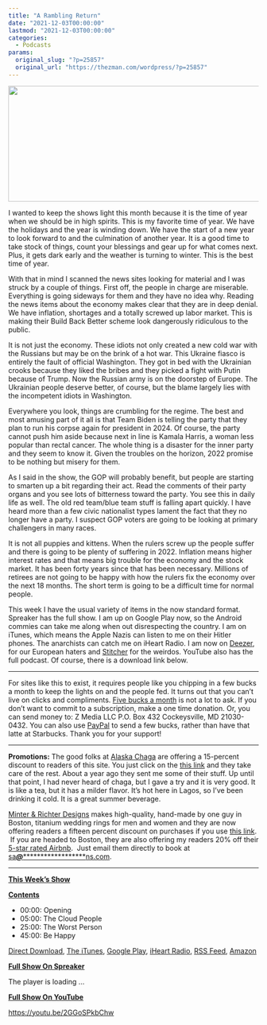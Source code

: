 ```yaml
---
title: "A Rambling Return"
date: "2021-12-03T00:00:00"
lastmod: "2021-12-03T00:00:00"
categories:
  - Podcasts
params:
  original_slug: "?p=25857"
  original_url: "https://thezman.com/wordpress/?p=25857"
---
```


[<img
src="http://thezman.com/wordpress/wp-content/uploads/2018/01/Power-Hour.png"
decoding="async" width="600" height="233" />](http://thezman.com/wordpress/wp-content/uploads/2018/01/Power-Hour.png)

I wanted to keep the shows light this month because it is the time of
year when we should be in high spirits. This is my favorite time of
year. We have the holidays and the year is winding down. We have the
start of a new year to look forward to and the culmination of another
year. It is a good time to take stock of things, count your blessings
and gear up for what comes next. Plus, it gets dark early and the
weather is turning to winter. This is the best time of year.

With that in mind I scanned the news sites looking for material and I
was struck by a couple of things. First off, the people in charge are
miserable. Everything is going sideways for them and they have no idea
why. Reading the news items about the economy makes clear that they are
in deep denial. We have inflation, shortages and a totally screwed up
labor market. This is making their Build Back Better scheme look
dangerously ridiculous to the public.

It is not just the economy. These idiots not only created a new cold war
with the Russians but may be on the brink of a hot war. This Ukraine
fiasco is entirely the fault of official Washington. They got in bed
with the Ukrainian crooks because they liked the bribes and they picked
a fight with Putin because of Trump. Now the Russian army is on the
doorstep of Europe. The Ukrainian people deserve better, of course, but
the blame largely lies with the incompetent idiots in Washington.

Everywhere you look, things are crumbling for the regime. The best and
most amusing part of it all is that Team Biden is telling the party that
they plan to run his corpse again for president in 2024. Of course, the
party cannot push him aside because next in line is Kamala Harris, a
woman less popular than rectal cancer. The whole thing is a disaster for
the inner party and they seem to know it. Given the troubles on the
horizon, 2022 promise to be nothing but misery for them.

As I said in the show, the GOP will probably benefit, but people are
starting to smarten up a bit regarding their act. Read the comments of
their party organs and you see lots of bitterness toward the party. You
see this in daily life as well. The old red team/blue team stuff is
falling apart quickly. I have heard more than a few civic nationalist
types lament the fact that they no longer have a party. I suspect GOP
voters are going to be looking at primary challengers in many races.

It is not all puppies and kittens. When the rulers screw up the people
suffer and there is going to be plenty of suffering in 2022. Inflation
means higher interest rates and that means big trouble for the economy
and the stock market. It has been forty years since that has been
necessary. Millions of retirees are not going to be happy with how the
rulers fix the economy over the next 18 months. The short term is going
to be a difficult time for normal people.

This week I have the usual variety of items in the now standard format.
Spreaker has the full show. I am up on Google Play now, so the Android
commies can take me along when out disrespecting the country. I am on
iTunes, which means the Apple Nazis can listen to me on their Hitler
phones. The anarchists can catch me on iHeart Radio. I am now on
<a href="https://www.deezer.com/show/623032" rel="noopener noreferrer"
target="_blank">Deezer</a>, for our European haters and <a
href="https://www.stitcher.com/podcast/the-z-blog-power-hour?refid=stpr"
rel="noopener noreferrer" target="_blank">Stitcher</a> for the weirdos.
YouTube also has the full podcast. Of course, there is a download link
below.

------------------------------------------------------------------------

For sites like this to exist, it requires people like you chipping in a
few bucks a month to keep the lights on and the people fed. It turns out
that you can’t live on clicks and compliments.
<a href="https://www.subscribestar.com/the-z-blog"
rel="noopener noreferrer" target="_blank">Five bucks a month</a> is not
a lot to ask. If you don’t want to commit to a subscription, make a one
time donation. Or, you can send money to: Z Media LLC P.O. Box 432
Cockeysville, MD 21030-0432. You can also use <a
href="https://www.paypal.com/cgi-bin/webscr?cmd=_s-xclick&amp;hosted_button_id=UDAS2Q8JYA6CN&amp;source=url"
rel="noopener noreferrer" target="_blank">PayPal</a> to send a few
bucks, rather than have that latte at Starbucks. Thank you for your
support!

------------------------------------------------------------------------

**Promotions:** The good folks at
<a href="https://alaskachaga.us/" rel="noopener noreferrer"
target="_blank">Alaska Chaga</a> are offering a 15-percent discount to
readers of this site. You just click on the
<a href="https://alaskachaga.us/discount/ZMAN" rel="noopener noreferrer"
target="_blank">this link</a> and they take care of the rest. About a
year ago they sent me some of their stuff. Up until that point, I had
never heard of chaga, but I gave a try and it is very good. It is like a
tea, but it has a milder flavor. It’s hot here in Lagos, so I’ve been
drinking it cold. It is a great summer beverage.

<a href="https://www.minterandrichterdesigns.com/"
rel="noreferrer nofollow noopener" target="_blank">Minter &amp; Richter
Designs</a> makes high-quality, hand-made by one guy in Boston, titanium
wedding rings for men and women and they are now offering readers a
fifteen percent discount on purchases if you use
<a href="https://www.minterandrichterdesigns.com/discount/ZMAN"
rel="noreferrer nofollow noopener" target="_blank">this link</a>. 
 <span class="highlight"><span class="colour"><span class="font"><span class="size">If
you are headed to Boston, they are also offering my readers 20% off
their <a
href="https://www.airbnb.com/users/7988017/listings?user_id=7988017&amp;s=3"
rel="noopener noreferrer" target="_blank">5-star rated Airbnb</a>.  Just
email them directly to book at
<a href="mailto:sa***@*********************ns.com"
data-original-string="I6xTk6rPe9XbCxRzIcPFAw==cb7vUn8xknKsBruRkVYrRXhCOn+IT8jbUyGjh829AgNoRfWTADHDUQRINJXHMbQuUlW"><span
class="apbct-email-encoder"
data-original-string="MuKva4Za29kZMFG0Fd5C7A==cb7QCT89zsqUsE+dXLhc4TApOS+h8CnlfAR4MtwVwokpUyYnoDbZj/P2FxUgly6hGPi"
title="This contact has been encoded by Anti-Spam by CleanTalk. Click to decode. To finish the decoding make sure that JavaScript is enabled in your browser.">sa<span
class="apbct-blur">***</span>@<span
class="apbct-blur">*********************</span>ns.com</span></a>.</span></span></span></span>

------------------------------------------------------------------------

**<u>This Week’s Show</u>**

**<u>Contents</u>**

-   00:00: Opening
-   05:00: The Cloud People
-   25:00: The Worst Person
-   45:00: Be Happy

<a href="https://api.spreaker.com/v2/episodes/47763427/download.mp3"
rel="noopener" target="_blank">Direct Download</a>, <a
href="https://itunes.apple.com/us/podcast/the-z-blog-power-hour/id1262799640?mt=2"
rel="noopener noreferrer" target="_blank">The iTunes</a>, <a
href="https://podcasts.google.com/?feed=aHR0cHM6Ly93d3cuc3ByZWFrZXIuY29tL3Nob3cvMjU4OTY1Ny9lcGlzb2Rlcy9mZWVk"
rel="noopener noreferrer" target="_blank">Google Play</a>, <a href="https://www.iheart.com/podcast/the-z-blog-power-hour-29246491/"
rel="noopener noreferrer" target="_blank">iHeart Radio,</a>
<a href="https://www.spreaker.com/show/2589657/episodes/feed"
rel="noopener noreferrer" target="_blank">RSS Feed</a>, <a
href="https://music.amazon.com/podcasts/0d8bc343-742c-40fe-95c8-616ccf4cf1fa/The-Z-Blog-Power-Hour"
rel="noopener noreferrer" target="_blank">Amazon</a>

**<u>Full Show On Spreaker</u>**

The player is loading ...

<span class="widget_spinner dark"></span>

**<u>Full Show On YouTube</u>**

https://youtu.be/2GGoSPkbChw
